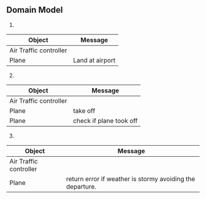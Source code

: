 ## Domain Model

1)

Object | Message
------------ | -------------
Air Traffic controller |
Plane| Land at airport

2)

Object | Message
------------ | -------------
Air Traffic controller |
Plane| take off
Plane| check if plane took off

3)

Object | Message
------------ | -------------
Air Traffic controller |
Plane| return error if weather is stormy avoiding the departure.
